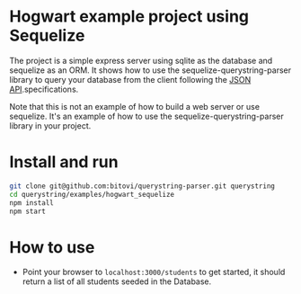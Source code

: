 # Hogwart example project using Sequelize

The project is a simple express server using sqlite as the database and sequelize as an ORM. It shows how to use the sequelize-querystring-parser library to query your database from the client following the [JSON API](https://jsonapi.org/format/).specifications.

Note that this is not an example of how to build a web server or use sequelize. It's an example of how to use the sequelize-querystring-parser library in your project.

# Install and run

```sh
git clone git@github.com:bitovi/querystring-parser.git querystring
cd querystring/examples/hogwart_sequelize
npm install
npm start
```

# How to use

- Point your browser to `localhost:3000/students` to get started, it should return a list of all students seeded in the Database.
